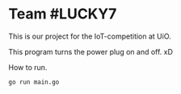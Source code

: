 # Team \#LUCKY7
This is our project for the IoT-competition at UiO.

This program turns the power plug on and off. xD

How to run.
```
go run main.go
```
